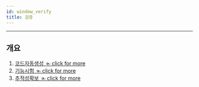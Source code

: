 ```yaml
---
id: window_verify
title: 검증
---
```


---

## 개요

1. [코드자동생성 ☜ click for more](./window_verify_autocode_generate)
2. [기능시험 ☜ click for more](./window_verify_func_test)
3. [추적성확보 ☜ click for more](./window_verify_traceability)
